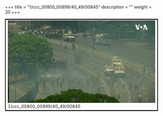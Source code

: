 +++
title = "1/ccc_00800_00899/40_49/00845"
description = ""
weight = 20
+++

<table style="border:2px solid black;max-width:800px;max-height:800px;" 
><tr><td>
<img class="center-fit-jpg"
src="/jpg_/aaa_20190430_NxaOmWaI8sI_00844.jpg">
1/ccc_00800_00899/40_49/00845
</img></td></tr></table>
